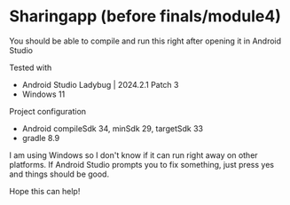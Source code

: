 # Sharingapp (before finals/module4)

You should be able to compile and run this right after opening it in Android Studio

Tested with
- Android Studio Ladybug | 2024.2.1 Patch 3
- Windows 11

Project configuration
- Android compileSdk 34, minSdk 29, targetSdk 33
- gradle 8.9

I am using Windows so I don't know if it can run right away on other platforms. If Android Studio prompts you to fix something, just press yes and things should be good.

Hope this can help!
